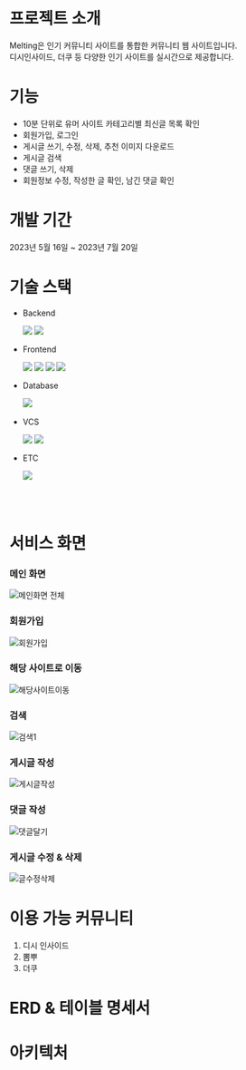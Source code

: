 <!-- <p align="center"><img src="readmeimg/Logo.png" height="180px"></p> -->

# 프로젝트 소개
Melting은 인기 커뮤니티 사이트를 통합한 커뮤니티 웹 사이트입니다.<br>
디시인사이드, 더쿠 등 다양한 인기 사이트를 실시간으로 제공합니다.


# 기능
- 10분 단위로 유머 사이트 카테고리별 최신글 목록 확인
- 회원가입, 로그인
- 게시글 쓰기, 수정, 삭제, 추천 이미지 다운로드
- 게시글 검색
- 댓글 쓰기, 삭제
- 회원정보 수정, 작성한 글 확인, 남긴 댓글 확인

# 개발 기간
 2023년 5월 16일 ~ 2023년 7월 20일


#  기술 스택
- <div>Backend </div>
&nbsp;&nbsp;&nbsp;&nbsp;&nbsp;
<img src="https://img.shields.io/badge/Spring-6DB33F?style=flat&logo=spring&logoColor=white">
<img src="https://img.shields.io/badge/SpringBoot-green?style=flat&logo=SpringBoot&logoColor=white"/>

- <div>Frontend </div>
&nbsp;&nbsp;&nbsp;&nbsp;&nbsp;
<img src="https://img.shields.io/badge/HTML-red?style=flat&logo=html5&logoColor=white"/>
<img src="https://img.shields.io/badge/CSS-blue?style=flat&logo=css3&logoColor=white"/>
<img src="https://img.shields.io/badge/JavaScript-yellow?style=flat&logo=JavaScript&logoColor=white"/>
<img src="https://img.shields.io/badge/jQuery-blue?style=flat&logo=jquery&logoColor=black"/>

- <div>Database </div>
&nbsp;&nbsp;&nbsp;&nbsp;&nbsp;
<img src="https://img.shields.io/badge/SQL Developer-F80000?style=flat&logo=oracle&logoColor=white">

- <div>VCS</div>
&nbsp;&nbsp;&nbsp;&nbsp;&nbsp;
<img src="https://img.shields.io/badge/Git-orange?style=flat&logo=git&logoColor=white"/>
<img src="https://img.shields.io/badge/github-black?style=flat&logo=github&logoColor=white"/>

- <div>ETC</div>
&nbsp;&nbsp;&nbsp;&nbsp;&nbsp;
<img src="https://img.shields.io/badge/Notion-white?style=flat&logo=Notion&logoColor=black"/>

<br><br>

# 서비스 화면
### 메인 화면
![메인화면 전체](https://github.com/jijiji1299/Melting-Web/assets/116232841/e5d2f0d0-c6c9-4858-88d2-4f7ebcd91f78)

### 회원가입
![회원가입](https://github.com/jijiji1299/Melting-Web/assets/116232841/8b7ac484-a001-454b-bc92-9bc264936511)

### 해당 사이트로 이동
![해당사이트이동](https://github.com/jijiji1299/Melting-Web/assets/116232841/aad5ebe6-ee47-490e-8df4-32db5d79ff1d)

### 검색
![검색1](https://github.com/jijiji1299/Melting-Web/assets/116232841/b6d6712d-9ea8-496c-86b0-47588279ce8b)

### 게시글 작성
![게시글작성](https://github.com/jijiji1299/Melting-Web/assets/116232841/138fa9f8-7ea0-4d03-9d42-a54215652cc2)

### 댓글 작성
![댓글달기](https://github.com/jijiji1299/Melting-Web/assets/116232841/b767b5dc-8f0b-4d90-80ee-b0662dba0128)

### 게시글 수정 & 삭제
![글수정삭제](https://github.com/jijiji1299/Melting-Web/assets/116232841/53c7d23b-0bab-4c62-9e60-826766152908)


# 이용 가능 커뮤니티
1. 디시 인사이드
2. 뽐뿌
3. 더쿠

# ERD & 테이블 명세서

# 아키텍처
